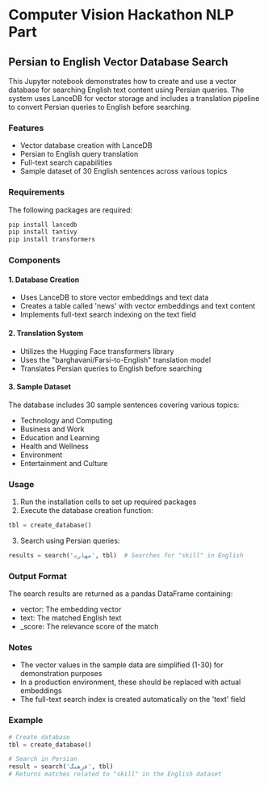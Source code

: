 # Computer Vision Hackathon NLP Part

## Persian to English Vector Database Search

This Jupyter notebook demonstrates how to create and use a vector database for searching English text content using Persian queries. The system uses LanceDB for vector storage and includes a translation pipeline to convert Persian queries to English before searching.

### Features

- Vector database creation with LanceDB
- Persian to English query translation
- Full-text search capabilities
- Sample dataset of 30 English sentences across various topics

### Requirements

The following packages are required:
```bash
pip install lancedb
pip install tantivy
pip install transformers
```

### Components

#### 1. Database Creation
- Uses LanceDB to store vector embeddings and text data
- Creates a table called 'news' with vector embeddings and text content
- Implements full-text search indexing on the text field

#### 2. Translation System
- Utilizes the Hugging Face transformers library
- Uses the "barghavani/Farsi-to-English" translation model
- Translates Persian queries to English before searching

#### 3. Sample Dataset
The database includes 30 sample sentences covering various topics:
- Technology and Computing
- Business and Work
- Education and Learning
- Health and Wellness
- Environment
- Entertainment and Culture

### Usage

1. Run the installation cells to set up required packages
2. Execute the database creation function:
```python
tbl = create_database()
```

3. Search using Persian queries:
```python
results = search('مهارت', tbl)  # Searches for "skill" in English
```

### Output Format
The search results are returned as a pandas DataFrame containing:
- vector: The embedding vector
- text: The matched English text
- _score: The relevance score of the match

### Notes
- The vector values in the sample data are simplified (1-30) for demonstration purposes
- In a production environment, these should be replaced with actual embeddings
- The full-text search index is created automatically on the 'text' field

### Example
```python
# Create database
tbl = create_database()

# Search in Persian
result = search('فرهنگ', tbl)
# Returns matches related to "skill" in the English dataset
```
